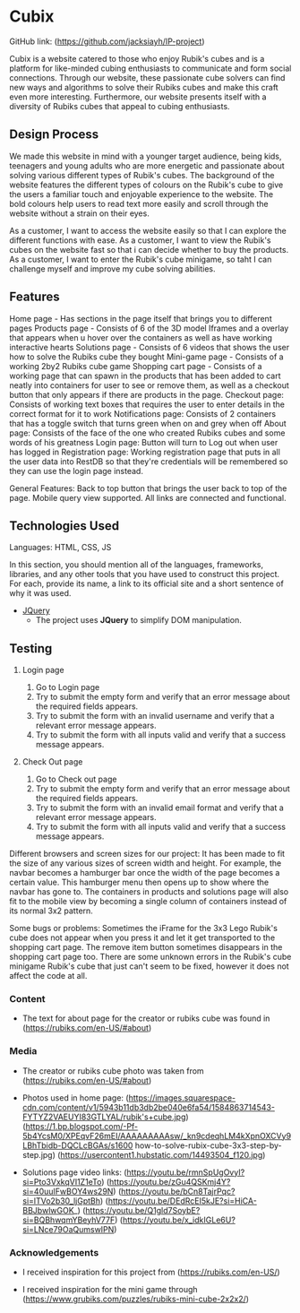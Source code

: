 # Cubix

GitHub link: (https://github.com/jacksiayh/IP-project)

Cubix is a website catered to those who enjoy Rubik's cubes and is a platform for like-minded cubing enthusiasts to communicate and form social connections. Through our website, these passionate cube solvers can find new ways and algorithms to solve their Rubiks cubes and make this craft even more interesting. Furthermore, our website presents itself with a diversity of Rubiks cubes that appeal to cubing enthusiasts.
 
## Design Process
We made this website in mind with a younger target audience, being kids, teenagers and young adults who are more energetic and passionate about solving various different types of Rubik's cubes.
The background of the website features the different types of colours on the Rubik's cube to give the users a familiar touch and enjoyable experience to the website.
The bold colours help users to read text more easily and scroll through the website without a strain on their eyes.

As a customer, I want to access the website easily so that I can explore the different functions with ease.
As a customer, I want to view the Rubik's cubes on the website fast so that i can decide whether to buy the products.
As a customer, I want to enter the Rubik's cube minigame, so taht I can challenge myself and improve my cube solving abilities.

## Features

Home page - Has sections in the page itself that brings you to different pages
Products page - Consists of 6 of the 3D model Iframes and a overlay that appears when u hover over the containers as well as have working interactive hearts
Solutions page - Consists of 6 videos that shows the user how to solve the Rubiks cube they bought
Mini-game page - Consists of a working 2by2 Rubiks cube game 
Shopping cart page - Consists of a working page that can spawn in the products that has been added to cart neatly into containers for user to see or remove them, as well as a checkout button that only appears if there are products in the page.
Checkout page: Consists of working text boxes that requires the user to enter details in the correct format for it to work
Notifications page: Consists of 2 containers that has a toggle switch that turns green when on and grey when off
About page: Consists of the face of the one who created Rubiks cubes and some words of his greatness
Login page: Button will turn to Log out when user has logged in
Registration page: Working registration page that puts in all the user data into RestDB so that they're credentials will be remembered so they can use the login page instead.

General Features: 
Back to top button that brings the user back to top of the page.
Mobile query view supported.
All links are connected and functional.

## Technologies Used

Languages: HTML, CSS, JS

In this section, you should mention all of the languages, frameworks, libraries, and any other tools that you have used to construct this project. For each, provide its name, a link to its official site and a short sentence of why it was used.

- [JQuery](https://jquery.com)
    - The project uses **JQuery** to simplify DOM manipulation.


## Testing
1. Login page
    1. Go to Login page
    2. Try to submit the empty form and verify that an error message about the required fields appears.
    3. Try to submit the form with an invalid username and verify that a relevant error message appears.
    4. Try to submit the form with all inputs valid and verify that a success message appears.

2. Check Out page
    1. Go to Check out page
    2. Try to submit the empty form and verify that an error message about the required fields appears.
    3. Try to submit the form with an invalid email format and verify that a relevant error message appears.
    4. Try to submit the form with all inputs valid and verify that a success message appears.

Different browsers and screen sizes for our project:
It has been made to fit the size of any various sizes of screen width and height. For example, the navbar becomes a hamburger bar once the width of the page becomes a certain value. This hamburger menu then opens up to show where the navbar has gone to. The containers in products and solutions page will also fit to the mobile view by becoming a single column of containers instead of its normal 3x2 pattern. 

<!--In addition, you should mention in this section how your project looks and works on different browsers and screen sizes.-->

Some bugs or problems:
Sometimes the iFrame for the 3x3 Lego Rubik's cube does not appear when you press it and let it get transported to the shopping cart page.
The remove item button sometimes disappears in the shopping cart page too.
There are some unknown errors in the Rubik's cube minigame Rubik's cube that just can't seem to be fixed, however it does not affect the code at all.

<!--You should also mention in this section any interesting bugs or problems you discovered during your testing, even if you haven't addressed them yet.-->

### Content
- The text for about page for the creator or rubiks cube was found in (https://rubiks.com/en-US/#about)

### Media
- The creator or rubiks cube photo was taken from (https://rubiks.com/en-US/#about)

- Photos used in home page: 
(https://images.squarespace-cdn.com/content/v1/5943b11db3db2be040e6fa54/1584863714543-FYTYZ2VAEUYI83GTLYAL/rubik's+cube.jpg)
(https://1.bp.blogspot.com/-Pf-5b4YcsM0/XPEqvF26mEI/AAAAAAAAAsw/_kn9cdeqhLM4kXpnOXCVy9LBhTbidb-DQCLcBGAs/s1600 how-to-solve-rubix-cube-3x3-step-by-step.jpg)
(https://usercontent1.hubstatic.com/14493504_f120.jpg)

- Solutions page video links:
(https://youtu.be/rmnSpUgOvyI?si=Pto3VxkqVI1Z1eTo)
(https://youtu.be/zGu4QSKmj4Y?si=40uuIFwBOY4ws29N)
(https://youtu.be/bCn8TajrPqc?si=lTVo2b30_ljGptBh)
(https://youtu.be/DEdRcEI5kJE?si=HiCA-BBJbwlwGOK_)
(https://youtu.be/Q1gld7SoybE?si=BQBhwqmYBeyhV77F)
(https://youtu.be/x_idkIGLe6U?si=LNce79OaQumswIPN)

### Acknowledgements

- I received inspiration for this project from (https://rubiks.com/en-US/)

- I received inspiration for the mini game through (https://www.grubiks.com/puzzles/rubiks-mini-cube-2x2x2/)

